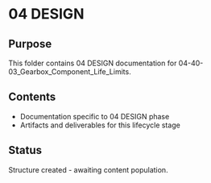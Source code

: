 # 04 DESIGN

## Purpose
This folder contains 04 DESIGN documentation for 04-40-03_Gearbox_Component_Life_Limits.

## Contents
- Documentation specific to 04 DESIGN phase
- Artifacts and deliverables for this lifecycle stage

## Status
Structure created - awaiting content population.
